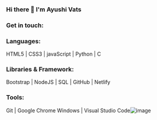 ### Hi there 👋 I'm Ayushi Vats

### Get in touch: 


### Languages:
HTML5 | CSS3 | javaScript | Python | C

### Libraries & Framework:
Bootstrap | NodeJS | SQL | GitHub | Netlify
 
### Tools:
Git | Google Chrome
Windows | Visual Studio Code![image](https://user-images.githubusercontent.com/57026946/145668551-9ac04c2a-8cb9-4d8d-a249-33fde92cee0e.png)

 

